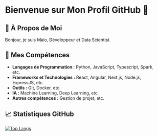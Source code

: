 # Bienvenue sur Mon Profil GitHub 👋

## 👤 À Propos de Moi

Bonjour, je suis Malo, Développeur et Data Scientist.

## 🌟 Mes Compétences

- **Langages de Programmation :** Python, JavaScript, Typescript, Spark, etc.
- **Frameworks et Technologies :** React, Angular, Next.js, Node.js, ExpressJS, etc.
- **Outils :** Git, Docker, etc.
- **IA :** Machine Learning, Deep Learning, etc.
- **Autres compétences :** Gestion de projet, etc.

## 📈 Statistiques GitHub

[![Top Langs](https://github-readme-stats.vercel.app/api/top-langs/?username=malomiquel&layout=compact)](https://github.com/anuraghazra/github-readme-stats)
